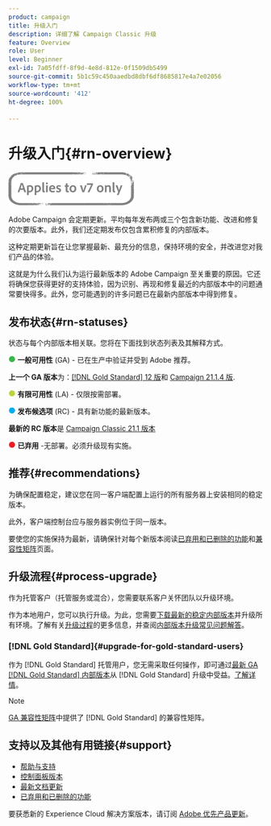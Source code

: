 ```yaml
---
product: campaign
title: 升级入门
description: 详细了解 Campaign Classic 升级
feature: Overview
role: User
level: Beginner
exl-id: 7a05fdff-8f9d-4e8d-812e-0f1509db5499
source-git-commit: 5b1c59c450aaedbd8dbf6df8685817e4a7e02056
workflow-type: tm+mt
source-wordcount: '412'
ht-degree: 100%

---
```


# 升级入门{#rn-overview}

![](../../assets/v7-only.svg)

Adobe Campaign 会定期更新。平均每年发布两或三个包含新功能、改进和修复的次要版本。此外，我们还定期发布仅包含累积修复的内部版本。

这种定期更新旨在让您掌握最新、最充分的信息，保持环境的安全，并改进您对我们产品的体验。

这就是为什么我们认为运行最新版本的 Adobe Campaign 至关重要的原因。它还将确保您获得更好的支持体验，因为识别、再现和修复最近的内部版本中的问题通常要快得多。此外，您可能遇到的许多问题已在最新内部版本中得到修复。

## 发布状态{#rn-statuses}

状态与每个内部版本相关联。您将在下面找到状态列表及其解释方式。

![](assets/do-not-localize/green3.png) **一般可用性** (GA) - 已在生产中验证并受到 Adobe 推荐。

**上一个 GA 版本**&#x200B;为：[[!DNL Gold Standard]  12 版](../../rn/using/gold-standard.md)和 [Campaign 21.1.4 版](../../rn/using/latest-release.md#release-21-1-4-build-9340).

![](assets/do-not-localize/limited3.png) **有限可用性** (LA) - 仅限按需部署。

![](assets/do-not-localize/blue3.png) **发布候选项** (RC) - 具有新功能的最新版本。

**最新的 RC 版本**&#x200B;是 [Campaign Classic 21.1 版本](../../rn/using/latest-release.md)

![](assets/do-not-localize/red3.png) **已弃用** -无部署。必须升级现有实施。

## 推荐{#recommendations}

为确保配置稳定，建议您在同一客户端配置上运行的所有服务器上安装相同的稳定版本。

此外，客户端控制台应与服务器实例位于同一版本。

要使您的实施保持为最新，请确保针对每个新版本阅读[已弃用和已删除的功能](../../rn/using/deprecated-features.md)和[兼容性矩阵](../../rn/using/compatibility-matrix.md)页面。

## 升级流程{#process-upgrade}

作为托管客户（托管服务或混合），您需要联系客户关怀团队以升级环境。

作为本地用户，您可以执行升级。为此，您需要[下载最新的稳定内部版本](https://experience.adobe.com/#/downloads/content/software-distribution/en/campaign.html)并升级所有环境。了解有关[升级过程](../../production/using/build-upgrade.md)的更多信息，并查阅[内部版本升级常见问题解答](../../platform/using/faq-build-upgrade.md)。

### [!DNL Gold Standard]{#upgrade-for-gold-standard-users}

作为 [!DNL Gold Standard] 托管用户，您无需采取任何操作，即可通过[最新 GA  [!DNL Gold Standard] 内部版本](../../rn/using/gold-standard.md#gs-12)从 [!DNL Gold Standard] 升级中受益。[了解详情](../../rn/using/gs-overview.md)。

>[!NOTE]
>[GA 兼容性矩阵](../../rn/using/compatibility-matrix-gs.md)中提供了 [!DNL Gold Standard] 的兼容性矩阵。

## 支持以及其他有用链接{#support}

* [帮助与支持](../../support.md)
* [控制面板版本](https://experienceleague.adobe.com/docs/control-panel/using/release-notes.html?lang=zh-Hans)
* [最新文档更新](../../rn/using/documentation-updates.md)
* [已弃用和已删除的功能](../../rn/using/deprecated-features.md)

要获悉新的 Experience Cloud 解决方案版本，请订阅 [Adobe 优先产品更新](https://www.adobe.com/cn/subscription/priority-product-update.html)。
